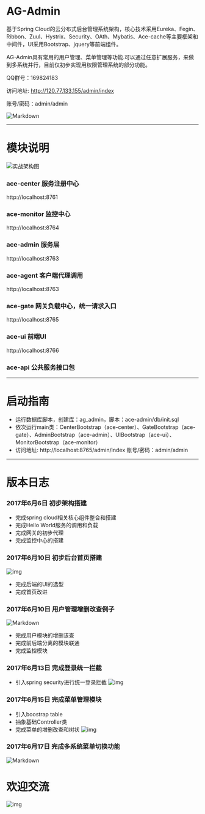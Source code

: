 # AG-Admin
基于Spring Cloud的云分布式后台管理系统架构，核心技术采用Eureka、Fegin、Ribbon、Zuul、Hystrix、Security、OAth、Mybatis、Ace-cache等主要框架和中间件，UI采用Bootstrap、jquery等前端组件。

AG-Admin具有常用的用户管理、菜单管理等功能.可以通过任意扩展服务，来做到多系统并行，目前仅初步实现用权限管理系统的部分功能。

QQ群号：169824183

访问地址: http://120.77.133.155/admin/index 

账号/密码：admin/admin

![Markdown](http://i1.buimg.com/1949/39fbe8cbf5fd961f.png)

---------

# 模块说明
![实战架构图](http://upload-images.jianshu.io/upload_images/5700335-ffdaae430bd39548.png?imageMogr2/auto-orient/strip%7CimageView2/2/w/800)
### ace-center 服务注册中心
http://localhost:8761

### ace-monitor 监控中心
http://localhost:8764

### ace-admin 服务层
http://localhost:8763

### ace-agent 客户端代理调用
http://localhost:8763

### ace-gate 网关负载中心，统一请求入口
http://localhost:8765

### ace-ui 前端UI
http://localhost:8766

### ace-api 公共服务接口包

------------
# 启动指南

- 运行数据库脚本，创建库：ag_admin，脚本：ace-admin/db/init.sql
- 依次运行main类：CenterBootstrap（ace-center）、GateBootstrap（ace-gate）、AdminBootstrap（ace-admin）、UIBootstrap（ace-ui）、MonitorBootstrap（ace-monitor）
- 访问地址: http://localhost:8765/admin/index  账号/密码：admin/admin
---------

# 版本日志
### 2017年6月6日 初步架构搭建
- 完成spring cloud相关核心组件整合和搭建
- 完成Hello World服务的调用和负载
- 完成网关的初步代理
- 完成监控中心的搭建

### 2017年6月10日 初步后台首页搭建

![img](http://ofsc32t59.bkt.clouddn.com/17-06-07/1496827841773.jpg?imageView2/2/w/800)

- 完成后端的UI的选型
- 完成首页改进

### 2017年6月10日 用户管理增删改查例子

![Markdown](http://i2.muimg.com/1949/6d92e3a30f083ef9.png)
- 完成用户模块的增删该查
- 完成前后端分离的模块联通
- 完成监控模块


### 2017年6月13日 完成登录统一拦截
- 引入spring security进行统一登录拦截
![img](http://ofsc32t59.bkt.clouddn.com/17-06-15/1497541226023.jpg?imageView2/2/w/800)

### 2017年6月15日 完成菜单管理模块
- 引入boostrap table
- 抽象基础Controller类
- 完成菜单的增删改查和树状
![img](http://ofsc32t59.bkt.clouddn.com/17-06-15/1497540870148.jpg?imageView2/2/w/800)

### 2017年6月17日 完成多系统菜单切换功能
![Markdown](http://i1.buimg.com/1949/39fbe8cbf5fd961f.png)

# 欢迎交流
![img](http://ofsc32t59.bkt.clouddn.com/17-06-16/1497595760484.jpg)

